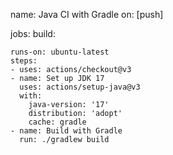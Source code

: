 name: Java CI with Gradle
on: [push]

jobs:
  build:

    runs-on: ubuntu-latest
    steps:
    - uses: actions/checkout@v3
    - name: Set up JDK 17
      uses: actions/setup-java@v3
      with:
        java-version: '17'
        distribution: 'adopt'
        cache: gradle 
    - name: Build with Gradle
      run: ./gradlew build
